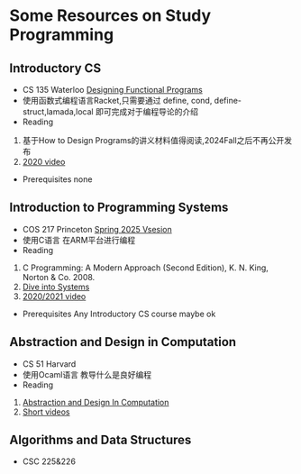 # Some Resources on Study Programming
## Introductory CS
- CS 135 Waterloo [Designing Functional Programs](https://student.cs.uwaterloo.ca/~cs135)
- 使用函数式编程语言Racket,只需要通过 define, cond, define-struct,lamada,local 即可完成对于编程导论的介绍
- Reading
1. 基于How to Design Programs的讲义材料值得阅读,2024Fall之后不再公开发布
2. [2020 video](https://www.youtube.com/playlist?list=PLEoM_i-3sen_Gc-AAiK3N1HZPW9tlg7zj)
- Prerequisites
none

## Introduction to Programming Systems
- COS 217 Princeton [Spring 2025 Vsesion](https://www.cs.princeton.edu/courses/archive/spring25/cos217/info.php)
- 使用C语言 在ARM平台进行编程
- Reading
1. C Programming: A Modern Approach (Second Edition), K. N. King, Norton & Co. 2008.
2. [Dive into Systems](https://diveintosystems.org/)
3. [2020/2021 video](https://www.youtube.com/@princetoncos2174)
- Prerequisites
Any Introductory CS course maybe ok

## Abstraction and Design in Computation
- CS 51 Harvard 
- 使用Ocaml语言 教导什么是良好编程
- Reading
1. [Abstraction and Design In Computation](https://book.cs51.io/)
2. [Short videos](https://www.youtube.com/playlist?list=PLxA7uoRZbzXlW0XjbtuWow6PmPHe4vU7p)

## Algorithms and Data Structures
- CSC 225&226


